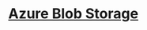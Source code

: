 # [Azure Blob Storage](https://learn.microsoft.com/en-us/training/paths/develop-solutions-that-use-blob-storage/)
